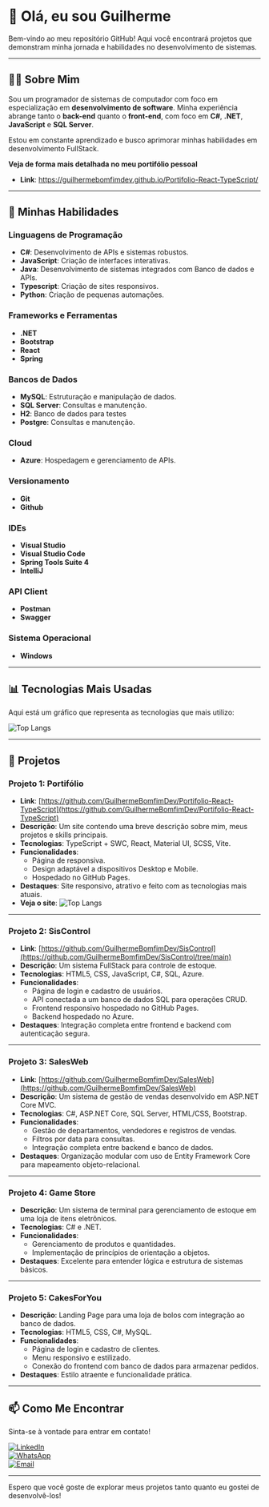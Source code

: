 # 👋 Olá, eu sou Guilherme  

Bem-vindo ao meu repositório GitHub! Aqui você encontrará projetos que demonstram minha jornada e habilidades no desenvolvimento de sistemas.  

---

## 🧑‍💻 Sobre Mim  

Sou um programador de sistemas de computador com foco em especialização em **desenvolvimento de software**. Minha experiência abrange tanto o **back-end** quanto o **front-end**, com foco em **C#**, **.NET**, **JavaScript** e **SQL Server**.  

Estou em constante aprendizado e busco aprimorar minhas habilidades em desenvolvimento FullStack.  

**Veja de forma mais detalhada no meu portifólio pessoal**
- **Link**: https://guilhermebomfimdev.github.io/Portifolio-React-TypeScript/

---

## 🚀 Minhas Habilidades  

### Linguagens de Programação  
- **C#**: Desenvolvimento de APIs e sistemas robustos.  
- **JavaScript**: Criação de interfaces interativas.
- **Java**: Desenvolvimento de sistemas integrados com Banco de dados e APIs.
- **Typescript**: Criação de sites responsivos.
- **Python**: Criação de pequenas automações.   

### Frameworks e Ferramentas  
- **.NET**
- **Bootstrap**
- **React**
- **Spring**

### Bancos de Dados  
- **MySQL**: Estruturação e manipulação de dados.  
- **SQL Server**: Consultas e manutenção.
- **H2**: Banco de dados para testes
- **Postgre**: Consultas e manutenção.  

### Cloud  
- **Azure**: Hospedagem e gerenciamento de APIs.

### Versionamento  
- **Git**
- **Github**

### IDEs
- **Visual Studio**
- **Visual Studio Code**
- **Spring Tools Suite 4**
- **IntelliJ**

### API Client
- **Postman**
- **Swagger**

### Sistema Operacional
- **Windows**

---

## 📊 Tecnologias Mais Usadas  

Aqui está um gráfico que representa as tecnologias que mais utilizo:  

![Top Langs](https://github-readme-stats.vercel.app/api/top-langs/?username=GuilhermeBomfimDev&size_weight=0.5&count_weight=0.5)

---

## 📝 Projetos 

### **Projeto 1: Portifólio**  
- **Link**: [https://github.com/GuilhermeBomfimDev/Portifolio-React-TypeScript](https://github.com/GuilhermeBomfimDev/Portifolio-React-TypeScript)
- **Descrição**: Um site contendo uma breve descrição sobre mim, meus projetos e skills principais.  
- **Tecnologias**: TypeScript + SWC, React, Material UI, SCSS, Vite.  
- **Funcionalidades**:  
  - Página de responsiva.  
  - Design adaptável a dispositivos Desktop e Mobile.  
  - Hospedado no GitHub Pages.
- **Destaques**: Site responsivo, atrativo e feito com as tecnologias mais atuais.
- **Veja o site**: ![Top Langs](https://github-readme-stats.vercel.app/api/top-langs/?username=GuilhermeBomfimDev&size_weight=0.5&count_weight=0.5)

---

### **Projeto 2: SisControl**  
- **Link**: [https://github.com/GuilhermeBomfimDev/SisControl](https://github.com/GuilhermeBomfimDev/SisControl/tree/main)
- **Descrição**: Um sistema FullStack para controle de estoque.  
- **Tecnologias**: HTML5, CSS, JavaScript, C#, SQL, Azure.  
- **Funcionalidades**:  
  - Página de login e cadastro de usuários.  
  - API conectada a um banco de dados SQL para operações CRUD.  
  - Frontend responsivo hospedado no GitHub Pages.  
  - Backend hospedado no Azure.  
- **Destaques**: Integração completa entre frontend e backend com autenticação segura.  

---

### **Projeto 3: SalesWeb**  
- **Link**: [https://github.com/GuilhermeBomfimDev/SalesWeb](https://github.com/GuilhermeBomfimDev/SalesWeb)
- **Descrição**: Um sistema de gestão de vendas desenvolvido em ASP.NET Core MVC.  
- **Tecnologias**: C#, ASP.NET Core, SQL Server, HTML/CSS, Bootstrap.  
- **Funcionalidades**:  
  - Gestão de departamentos, vendedores e registros de vendas.  
  - Filtros por data para consultas.  
  - Integração completa entre backend e banco de dados.  
- **Destaques**: Organização modular com uso de Entity Framework Core para mapeamento objeto-relacional.

---

### **Projeto 4: Game Store**  
- **Descrição**: Um sistema de terminal para gerenciamento de estoque em uma loja de itens eletrônicos.  
- **Tecnologias**: C# e .NET.  
- **Funcionalidades**:  
  - Gerenciamento de produtos e quantidades.  
  - Implementação de princípios de orientação a objetos.  
- **Destaques**: Excelente para entender lógica e estrutura de sistemas básicos.  

---

### **Projeto 5: CakesForYou**  
- **Descrição**: Landing Page para uma loja de bolos com integração ao banco de dados.  
- **Tecnologias**: HTML5, CSS, C#, MySQL.  
- **Funcionalidades**:  
  - Página de login e cadastro de clientes.  
  - Menu responsivo e estilizado.  
  - Conexão do frontend com banco de dados para armazenar pedidos.  
- **Destaques**: Estilo atraente e funcionalidade prática.  

---

## 📫 Como Me Encontrar  

Sinta-se à vontade para entrar em contato!  

[![LinkedIn](https://img.shields.io/badge/LinkedIn-0077B5?style=for-the-badge&logo=linkedin&logoColor=white)](https://www.linkedin.com/in/guilherme-bomfim-7a87aa295/)  
[![WhatsApp](https://img.shields.io/badge/WhatsApp-25D366?style=for-the-badge&logo=whatsapp&logoColor=white)](https://wa.me/5521998911029?text=Olá%2C%20)  
[![Email](https://img.shields.io/badge/Email-D14836?style=for-the-badge&logo=gmail&logoColor=white)](mailto:guilherme.bomfim98@hotmail.com)  

---

Espero que você goste de explorar meus projetos tanto quanto eu gostei de desenvolvê-los!  
